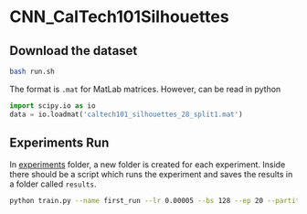 # CNN_CalTech101Silhouettes

## Download the dataset
```bash
bash run.sh
```

The format is `.mat` for MatLab matrices. However, can be read in python

```python
import scipy.io as io
data = io.loadmat('caltech101_silhouettes_28_split1.mat')
```

## Experiments Run

In [experiments](experiments) folder, a new folder is created for each experiment. Inside there should be a script which runs the experiment and saves the results in a folder called `results`.

```bash
python train.py --name first_run --lr 0.00005 --bs 128 --ep 20 --partition "80_10_10"
```
